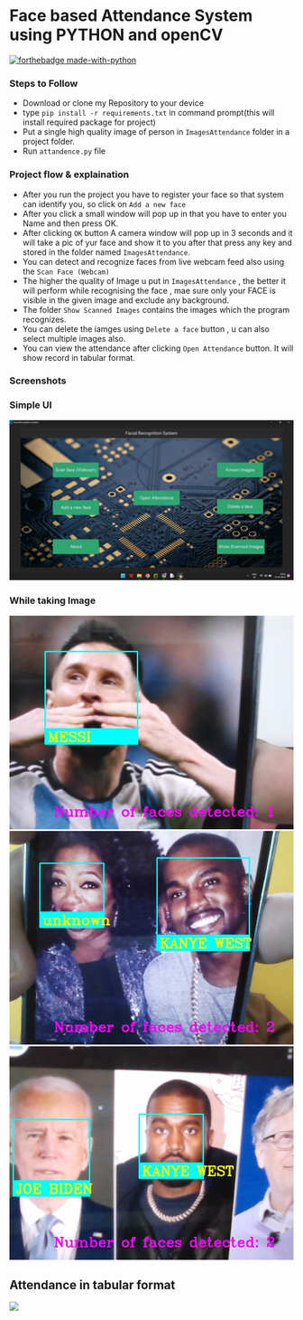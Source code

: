 
# Face based Attendance System using PYTHON and openCV

[![forthebadge made-with-python](http://ForTheBadge.com/images/badges/made-with-python.svg)](https://www.python.org/)                 


### Steps to Follow
- Download or clone my Repository to your device
- type `pip install -r requirements.txt` in command prompt(this will install required package for project)
- Put a single high quality image of person in `ImagesAttendance` folder in a project folder.
- Run `attandence.py` file

### Project flow & explaination
- After you run the project you have to register your face so that system can identify you, so click on `Add a new face`
- After you click a small window will pop up in that you have to enter you Name and then press OK.
- After clicking `OK` button A camera window will pop up in 3 seconds and it will take a pic of yur face and show it to you after that press any key and stored in the folder named `ImagesAttendance`.
- You can detect and recognize faces from live webcam feed also using the `Scan Face (Webcam)` 
- The higher the quality of Image u put in `ImagesAttendance` , the better it will perform while recognising the face , mae sure only your FACE is visible in the given image and exclude any background.
- The folder `Show Scanned Images` contains the images which the program recognizes.
- You can delete the iamges using `Delete a face` button , u can also select multiple images also.
- You can view the attendance after clicking `Open Attendance` button. It will show record in tabular format.

### Screenshots

### Simple UI
<img src='https://github.com/MusadiqPasha/Face_Recognition/blob/main/GUI%20U%20K.png'>


### While taking Image
<img src='https://github.com/MusadiqPasha/Face_Recognition/blob/main/only_name/MESSI.jpg'>

<img src='https://github.com/MusadiqPasha/Face_Recognition/blob/main/only_name/KANYE%20WEST.jpg'>

<img src='https://github.com/MusadiqPasha/Face_Recognition/blob/main/only_name/JOE%20BIDEN.jpg'>

## Attendance in tabular format 
![](https://github.com/MusadiqPasha/Face_Recognition/assets/64960566/39da778b-ab6c-4d4b-9398-3355b048ebc2)
